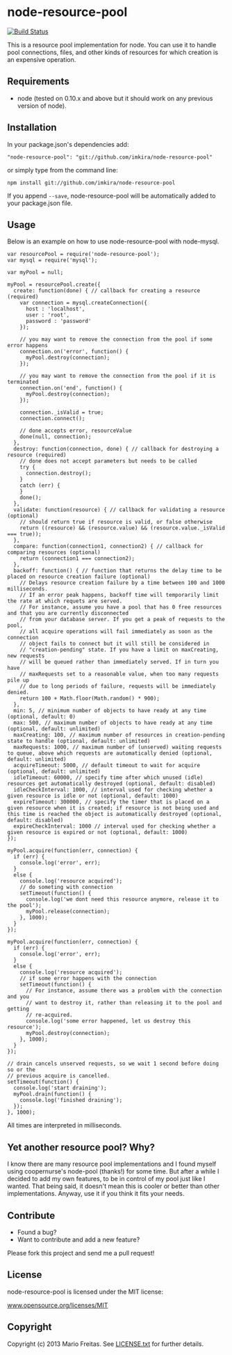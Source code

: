 node-resource-pool
==================

[![Build Status](https://travis-ci.org/imkira/node-resource-pool.png)](https://travis-ci.org/imkira/node-resource-pool)

This is a resource pool implementation for node.
You can use it to handle pool connections, files, and other kinds of resources
for which creation is an expensive operation.

## Requirements

* node (tested on 0.10.x and above but it should work on any previous version of node).

## Installation

In your package.json's dependencies add:

```
"node-resource-pool": "git://github.com/imkira/node-resource-pool"
```

or simply type from the command line:

```
npm install git://github.com/imkira/node-resource-pool
```

If you append ```--save```, node-resource-pool will be automatically added to
your package.json file.

## Usage

Below is an example on how to use node-resource-pool with node-mysql.

```
var resourcePool = require('node-resource-pool');
var mysql = require('mysql');

var myPool = null;

myPool = resourcePool.create({
  create: function(done) { // callback for creating a resource (required)
    var connection = mysql.createConnection({
      host : 'localhost',
      user : 'root',
      password : 'password'
    });

    // you may want to remove the connection from the pool if some error happens
    connection.on('error', function() {
      myPool.destroy(connection);
    });

    // you may want to remove the connection from the pool if it is terminated
    connection.on('end', function() {
      myPool.destroy(connection);
    });

    connection._isValid = true;
    connection.connect();

    // done accepts error, resourceValue
    done(null, connection);
  },
  destroy: function(connection, done) { // callback for destroying a resource (required)
    // done does not accept parameters but needs to be called
    try {
      connection.destroy();
    }
    catch (err) {
    }
    done();
  },
  validate: function(resource) { // callback for validating a resource (optional)
    // should return true if resource is valid, or false otherwise
    return ((resource) && (resource.value) && (resource.value._isValid === true));
  },
  compare: function(connection1, connection2) { // callback for comparing resources (optional)
    return (connection1 === connection2);
  },
  backoff: function() { // function that returns the delay time to be placed on resource creation failure (optional)
    // Delays resource creation failure by a time between 100 and 1000 milliseconds.
    // If an error peak happens, backoff time will temporarily limit the rate at which requets are served.
    // For instance, assume you have a pool that has 0 free resources and that you are currently disconnected
    // from your database server. If you get a peak of requests to the pool,
    // all acquire operations will fail immediately as soon as the connection
    // object fails to connect but it will still be considered in
    // "creation-pending" state. If you have a limit on maxCreating, new requests
    // will be queued rather than immediately served. If in turn you have
    // maxRequests set to a reasonable value, when too many requests pile up
    // due to long periods of failure, requests will be immediately denied.
    return 100 + Math.floor(Math.random() * 900);
  },
  min: 5, // minimum number of objects to have ready at any time (optional, default: 0)
  max: 500, // maximum number of objects to have ready at any time (optional, default: unlimited)
  maxCreating: 100, // maximum number of resources in creation-pending state to handle (optional, default: unlimited)
  maxRequests: 1000, // maximum number of (unserved) waiting requests to queue, above which requests are automatically denied (optional, default: unlimited)
  acquireTimeout: 5000, // default timeout to wait for acquire (optional, default: unlimited)
  idleTimeout: 60000, // specify time after which unused (idle) resources get automatically destroyed (optional, default: disabled)
  idleCheckInterval: 1000, // interval used for checking whether a given resource is idle or not (optional, default: 1000)
  expireTimeout: 300000, // specify the timer that is placed on a given resource when it is created; if resource is not being used and this time is reached the object is automatically destroyed (optional, default: disabled)
  expireCheckInterval: 1000 // interval used for checking whether a given resource is expired or not (optional, default: 1000)
});

myPool.acquire(function(err, connection) {
  if (err) {
    console.log('error', err);
  }
  else {
    console.log('resource acquired');
    // do someting with connection
    setTimeout(function() {
      console.log('we dont need this resource anymore, release it to the pool');
      myPool.release(connection);
    }, 1000);
  }
});

myPool.acquire(function(err, connection) {
  if (err) {
    console.log('error', err);
  }
  else {
    console.log('resource acquired');
    // if some error happens with the connection
    setTimeout(function() {
      // For instance, assume there was a problem with the connection and you
      // want to destroy it, rather than releasing it to the pool and getting
      // re-acquired.
      console.log('some error happened, let us destroy this resource');
      myPool.destroy(connection);
    }, 1000);
  }
});

// drain cancels unserved requests, so we wait 1 second before doing so or the
// previous acquire is cancelled.
setTimeout(function() {
  console.log('start draining');
  myPool.drain(function() {
    console.log('finished draining');
  });
}, 1000);
```

All times are interpreted in milliseconds.

## Yet another resource pool? Why?

I know there are many resource pool implementations and I found myself using
coopernurse's node-pool (thanks!) for some time. But after a while I decided to
add my own features, to be in control of my pool just like I wanted.
That being said, it doesn't mean this is cooler or better than other
implementations. Anyway, use it if you think it fits your needs.

## Contribute

* Found a bug?
* Want to contribute and add a new feature?

Please fork this project and send me a pull request!

## License

node-resource-pool is licensed under the MIT license:

www.opensource.org/licenses/MIT

## Copyright

Copyright (c) 2013 Mario Freitas. See
[LICENSE.txt](http://github.com/imkira/node-resource-pool/blob/master/LICENSE.txt)
for further details.

